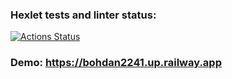 ### Hexlet tests and linter status:
[![Actions Status](https://github.com/Bohdan2241/frontend-project-12/workflows/hexlet-check/badge.svg)](https://github.com/Bohdan2241/frontend-project-12/actions)

### Demo: https://bohdan2241.up.railway.app